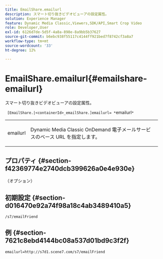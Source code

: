 ```yaml
---
title: EmailShare.emailurl
description: スマート切り抜きビデオビューアの設定属性。
solution: Experience Manager
feature: Dynamic Media Classic,Viewers,SDK/API,Smart Crop Video
role: Developer,User
exl-id: 6126d7de-5d5f-4a8a-898e-8a9bb5b37627
source-git-commit: b6ebc938f55117c4144ff921bed7f8742cf3a8a7
workflow-type: tm+mt
source-wordcount: '33'
ht-degree: 12%

---
```


# EmailShare.emailurl{#emailshare-emailurl}

スマート切り抜きビデオビューアの設定属性。

` [EmailShare.|<containerId>_emailShare.]emailurl= *`emailurl`*`

<table id="table_C616483932C2482CA9794DDD7313FD7C"> 
 <tbody> 
  <tr> 
   <td colname="col1"> <p> <span class="codeph"><span class="varname"> emailurl</span></span> </p> </td> 
   <td colname="col2"> <p> Dynamic Media Classic OnDemand 電子メールサービスのベース URL を指定します。 </p> </td> 
  </tr> 
 </tbody> 
</table>

## プロパティ {#section-f42369774e2740dcb399626a0e4e930e}

（オプション）

## 初期設定 {#section-d016470e92a74f98a18c4ab3489410a5}

`/s7/emailFriend`

## 例 {#section-7621c8ebd4144bc08a537d01bd9c3f2f}

```
emailurl=http://s7d1.scene7.com/s7/emailFriend
```
